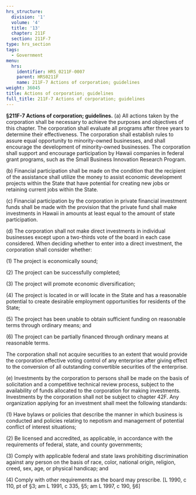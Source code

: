 ```yaml
---
hrs_structure:
  division: '1'
  volume: '4'
  title: '13'
  chapter: 211F
  section: 211F-7
type: hrs_section
tags:
  - Government
menu:
  hrs:
    identifier: HRS_0211F-0007
    parent: HRS0211F
    name: 211F-7 Actions of corporation; guidelines
weight: 36045
title: Actions of corporation; guidelines
full_title: 211F-7 Actions of corporation; guidelines
---
```

**§211F-7 Actions of corporation; guidelines.** (a) All actions taken by the corporation shall be necessary to achieve the purposes and objectives of this chapter. The corporation shall evaluate all programs after three years to determine their effectiveness. The corporation shall establish rules to assure equal opportunity to minority-owned businesses, and shall encourage the development of minority-owned businesses. The corporation shall support and encourage participation by Hawaii companies in federal grant programs, such as the Small Business Innovation Research Program.

(b) Financial participation shall be made on the condition that the recipient of the assistance shall utilize the money to assist economic development projects within the State that have potential for creating new jobs or retaining current jobs within the State.

(c) Financial participation by the corporation in private financial investment funds shall be made with the provision that the private fund shall make investments in Hawaii in amounts at least equal to the amount of state participation.

(d) The corporation shall not make direct investments in individual businesses except upon a two-thirds vote of the board in each case considered. When deciding whether to enter into a direct investment, the corporation shall consider whether:

(1) The project is economically sound;

(2) The project can be successfully completed;

(3) The project will promote economic diversification;

(4) The project is located in or will locate in the State and has a reasonable potential to create desirable employment opportunities for residents of the State;

(5) The project has been unable to obtain sufficient funding on reasonable terms through ordinary means; and

(6) The project can be partially financed through ordinary means at reasonable terms.

The corporation shall not acquire securities to an extent that would provide the corporation effective voting control of any enterprise after giving effect to the conversion of all outstanding convertible securities of the enterprise.

(e) Investments by the corporation to persons shall be made on the basis of solicitation and a competitive technical review process, subject to the availability of funds allocated to the corporation for making investments. Investments by the corporation shall not be subject to chapter 42F. Any organization applying for an investment shall meet the following standards:

(1) Have bylaws or policies that describe the manner in which business is conducted and policies relating to nepotism and management of potential conflict of interest situations;

(2) Be licensed and accredited, as applicable, in accordance with the requirements of federal, state, and county governments;

(3) Comply with applicable federal and state laws prohibiting discrimination against any person on the basis of race, color, national origin, religion, creed, sex, age, or physical handicap; and

(4) Comply with other requirements as the board may prescribe. [L 1990, c 110, pt of §3; am L 1991, c 335, §5; am L 1997, c 190, §6]
